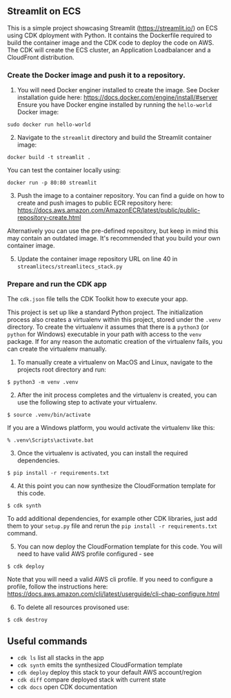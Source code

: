 
## Streamlit on ECS 

This is a simple project showcasing Streamlit (https://streamlit.io/) on ECS using CDK dployment with Python.
It contains the Dockerfile required to build the container image and the CDK code to deploy the code on AWS. 
The CDK will create the ECS cluster, an Application Loadbalancer and a CloudFront distribution.

### Create the Docker image and push it to a repository.

1. You will need Docker enginer installed to create the image. See Docker installation guide here: https://docs.docker.com/engine/install/#server
Ensure you have Docker engine installed by running the `hello-world` Docker image:

```
sudo docker run hello-world
```

2. Navigate to the `streamlit` directory and build the Streamlit container image:

```
docker build -t streamlit .
```

You can test the container locally using:

```
docker run -p 80:80 streamlit
```

3. Push the image to a container repository. You can find a guide on how to create and push images to public ECR repository here:
https://docs.aws.amazon.com/AmazonECR/latest/public/public-repository-create.html

Alternatively you can use the pre-defined repository, but keep in mind this may contain an outdated image. It's recommended that you build your own container image.

5. Update the container image repository URL on line 40 in `streamlitecs/streamlitecs_stack.py` 

### Prepare and run the CDK app

The `cdk.json` file tells the CDK Toolkit how to execute your app.

This project is set up like a standard Python project.  The initialization
process also creates a virtualenv within this project, stored under the `.venv`
directory.  To create the virtualenv it assumes that there is a `python3`
(or `python` for Windows) executable in your path with access to the `venv`
package. If for any reason the automatic creation of the virtualenv fails,
you can create the virtualenv manually.

1. To manually create a virtualenv on MacOS and Linux, navigate to the projects root directory and run:

```
$ python3 -m venv .venv
```

2. After the init process completes and the virtualenv is created, you can use the following
step to activate your virtualenv.

```
$ source .venv/bin/activate
```

If you are a Windows platform, you would activate the virtualenv like this:

```
% .venv\Scripts\activate.bat
```

3. Once the virtualenv is activated, you can install the required dependencies.

```
$ pip install -r requirements.txt
```

4. At this point you can now synthesize the CloudFormation template for this code.

```
$ cdk synth
```

To add additional dependencies, for example other CDK libraries, just add
them to your `setup.py` file and rerun the `pip install -r requirements.txt`
command.

5. You can now deploy the CloudFormation template for this code. You will need to have valid AWS profile configured - see 

```
$ cdk deploy
```
Note that you will need a valid AWS cli profile. If you need to configure a profile, follow the instructions here:
https://docs.aws.amazon.com/cli/latest/userguide/cli-chap-configure.html

6. To delete all resources provisoned use:

```
$ cdk destroy
```


## Useful commands

 * `cdk ls`          list all stacks in the app
 * `cdk synth`       emits the synthesized CloudFormation template
 * `cdk deploy`      deploy this stack to your default AWS account/region
 * `cdk diff`        compare deployed stack with current state
 * `cdk docs`        open CDK documentation

